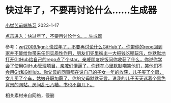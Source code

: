 # 快过年了，不要再讨论什么……生成器

[小喾苦前端练习](https://xkk1.github.io/) 2023-1-17

[点击进入：快过年了，不要再讨论什么……生成器](https://xkk1.github.io/NewYearIsComing/)

参考：[wrj2009/kgnl: 快过年了，不要再讨论什么GitHub了。你带你的repo回到家并不能给你带来任何实质性作用，朋友们兜里掏出一大把钱吃喝玩乐，你默默地打开GitHub给自己的repo点了个star。亲戚朋友吃饭问你收获了什么，你说你学会了使用GitHub管理项目，亲戚们懵逼了，你还在心里默默嘲笑他们，笑他们不会用Git和GitHub。你父母的同事都在说自己的子女一年的收获，儿子买了个房，女儿买了个车，姑娘升职加薪了，你的父母默默无言，说我的儿子天天迷着个黑色背景的网站，房间乱七八糟，书也不翻几下。](https://github.com/wrj2009/kgnl)

相关素材来自网络，侵删
